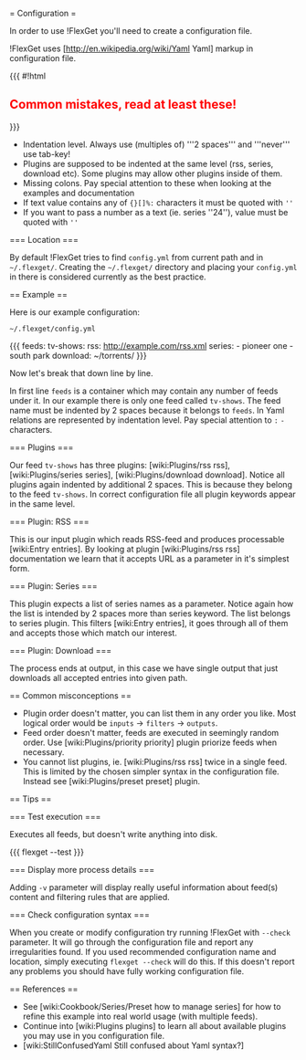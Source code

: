 = Configuration =

In order to use !FlexGet you'll need to create a configuration file. 

!FlexGet uses [http://en.wikipedia.org/wiki/Yaml Yaml] markup in configuration file. 

{{{
#!html
<h2 style="color: red">Common mistakes, read at least these!</h2>
}}}

 * Indentation level. Always use (multiples of) '''2 spaces''' and '''never''' use tab-key!
 * Plugins are supposed to be indented at the same level (rss, series, download etc). Some plugins may allow other plugins inside of them.
 * Missing colons. Pay special attention to these when looking at the examples and documentation
 * If text value contains any of `{}[]%:` characters it must be quoted with `''`
 * If you want to pass a number as a text (ie. series ''24''), value must be quoted with `''`

=== Location ===

By default !FlexGet tries to find `config.yml` from current path and in `~/.flexget/`. Creating the `~/.flexget/` directory and placing your `config.yml` in there is considered currently as the best practice.

== Example ==

Here is our example configuration:

`~/.flexget/config.yml`

{{{
feeds:
  tv-shows:
    rss: http://example.com/rss.xml
    series:
      - pioneer one
      - south park
    download: ~/torrents/
}}}

Now let's break that down line by line.

In first line `feeds` is a container which may contain any number of feeds under it. In our example there is only one feed called `tv-shows`. The feed name must be indented by 2 spaces because it belongs to `feeds`. In Yaml relations are represented by indentation level. Pay special attention to `:` `-` characters.

=== Plugins ===

Our feed `tv-shows` has three plugins: [wiki:Plugins/rss rss], [wiki:Plugins/series series], [wiki:Plugins/download download]. Notice all plugins again indented by additional 2 spaces. This is because they belong to the feed `tv-shows`. In correct configuration file all plugin keywords appear in the same level.

=== Plugin: RSS ===

This is our input plugin which reads RSS-feed and produces processable [wiki:Entry entries]. By looking at plugin [wiki:Plugins/rss rss] documentation we learn that it accepts URL as a parameter in it's simplest form.

=== Plugin: Series ===

This plugin expects a list of series names as a parameter. Notice again how the list is intended by 2 spaces more than series keyword. The list belongs to series plugin. This filters [wiki:Entry entries], it goes through all of them and accepts those which match our interest.

=== Plugin: Download ===

The process ends at output, in this case we have single output that just downloads all accepted entries into given path.

== Common misconceptions ==

 * Plugin order doesn't matter, you can list them in any order you like. Most logical order would be `inputs` -> `filters` -> `outputs`.
 * Feed order doesn't matter, feeds are executed in seemingly random order. Use [wiki:Plugins/priority priority] plugin priorize feeds when necessary.
 * You cannot list plugins, ie. [wiki:Plugins/rss rss] twice in a single feed. This is limited by the chosen simpler syntax in the configuration file. Instead see [wiki:Plugins/preset preset] plugin.

== Tips ==

=== Test execution ===

Executes all feeds, but doesn't write anything into disk.

{{{
flexget --test
}}}

=== Display more process details ===

Adding `-v` parameter will display really useful information about feed(s) content and filtering rules that are applied.

=== Check configuration syntax ===

When you create or modify configuration try running !FlexGet with `--check` parameter. It will go through the configuration file and report any irregularities found. If you used recommended configuration name and location, simply executing `flexget --check` will do this. If this doesn't report any problems you should have fully working configuration file.

== References ==

 * See [wiki:Cookbook/Series/Preset how to manage series] for how to refine this example into real world usage (with multiple feeds).
 * Continue into [wiki:Plugins plugins] to learn all about available plugins you may use in you configuration file.
 * [wiki:StillConfusedYaml Still confused about Yaml syntax?]